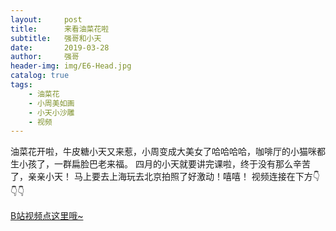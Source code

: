 ```yaml
---
layout:     post
title:      来看油菜花啦
subtitle:   强哥和小天
date:       2019-03-28
author:     强哥
header-img: img/E6-Head.jpg
catalog: true
tags:
    - 油菜花
    - 小周美如画
    - 小天小沙雕
    - 视频
---
```



油菜花开啦，牛皮糖小天又来惹，小周变成大美女了哈哈哈哈，咖啡厅的小猫咪都生小孩了，一群扁脸巴老来福。
四月的小天就要讲完课啦，终于没有那么辛苦了，亲亲小天！
马上要去上海玩去北京拍照了好激动！嘻嘻！
视频连接在下方👇👇👇

<a href="https://www.bilibili.com/video/av47795345/">B站视频点这里哦~</a>
